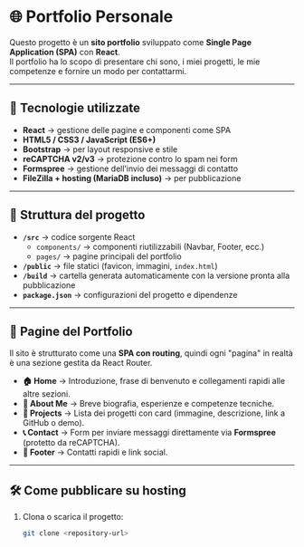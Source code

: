 # 🌐 Portfolio Personale

Questo progetto è un **sito portfolio** sviluppato come **Single Page Application (SPA)** con **React**.  
Il portfolio ha lo scopo di presentare chi sono, i miei progetti, le mie competenze e fornire un modo per contattarmi.

---

## 🚀 Tecnologie utilizzate

- **React** → gestione delle pagine e componenti come SPA
- **HTML5 / CSS3 / JavaScript (ES6+)**
- **Bootstrap** → per layout responsive e stile
- **reCAPTCHA v2/v3** → protezione contro lo spam nei form
- **Formspree** → gestione dell’invio dei messaggi di contatto
- **FileZilla + hosting (MariaDB incluso)** → per pubblicazione

---

## 📂 Struttura del progetto

- **`/src`** → codice sorgente React
  - `components/` → componenti riutilizzabili (Navbar, Footer, ecc.)
  - `pages/` → pagine principali del portfolio
- **`/public`** → file statici (favicon, immagini, `index.html`)
- **`/build`** → cartella generata automaticamente con la versione pronta alla pubblicazione
- **`package.json`** → configurazioni del progetto e dipendenze

---

## 📑 Pagine del Portfolio

Il sito è strutturato come una **SPA con routing**, quindi ogni "pagina" in realtà è una sezione gestita da React Router.

- **🏠 Home** → Introduzione, frase di benvenuto e collegamenti rapidi alle altre sezioni.
- **👤 About Me** → Breve biografia, esperienze e competenze tecniche.
- **💼 Projects** → Lista dei progetti con card (immagine, descrizione, link a GitHub o demo).
- **📞 Contact** → Form per inviare messaggi direttamente via **Formspree** (protetto da reCAPTCHA).
- **🔗 Footer** → Contatti rapidi e link social.

---

## 🛠️ Come pubblicare su hosting

1. Clona o scarica il progetto:
   ```bash
   git clone <repository-url>
   ```
